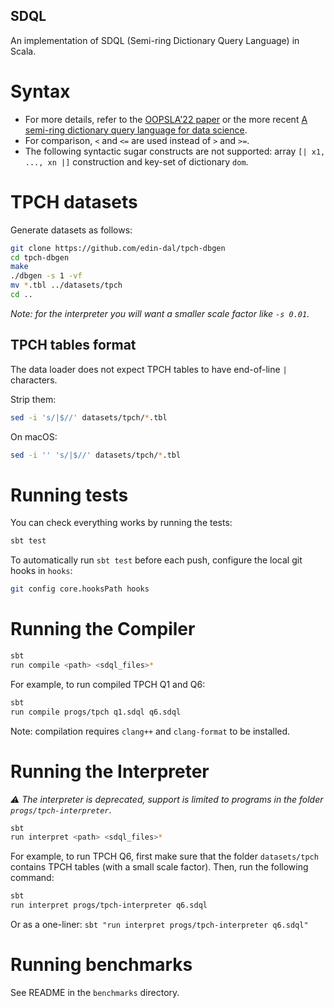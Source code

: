 SDQL
----

An implementation of SDQL (Semi-ring Dictionary Query Language) in Scala.

# Syntax

* For more details, refer to the [OOPSLA'22 paper](https://dl.acm.org/doi/pdf/10.1145/3527333) or the more recent [A semi-ring dictionary query language for data science](https://www.research.ed.ac.uk/en/publications/a-semi-ring-dictionary-query-language-for-data-science).
* For comparison, `<` and `<=` are used instead of `>` and `>=`.
* The following syntactic sugar constructs are not supported: array `[| x1, ..., xn |]` construction and key-set of dictionary `dom`.

# TPCH datasets

Generate datasets as follows:

```sh
git clone https://github.com/edin-dal/tpch-dbgen
cd tpch-dbgen  
make
./dbgen -s 1 -vf
mv *.tbl ../datasets/tpch
cd ..
```

_Note: for the interpreter you will want a smaller scale factor like `-s 0.01`._

## TPCH tables format

The data loader does not expect TPCH tables to have end-of-line `|` characters.

Strip them:

```sh
sed -i 's/|$//' datasets/tpch/*.tbl
```

On macOS:

```sh
sed -i '' 's/|$//' datasets/tpch/*.tbl
```

# Running tests

You can check everything works by running the tests:

```sh
sbt test
```

To automatically run `sbt test` before each push, configure the local git hooks in `hooks`:

```sh
git config core.hooksPath hooks
```

# Running the Compiler

```sh
sbt
run compile <path> <sdql_files>*
```

For example, to run compiled TPCH Q1 and Q6:

```sh
sbt
run compile progs/tpch q1.sdql q6.sdql
```

Note: compilation requires `clang++` and `clang-format` to be installed.

# Running the Interpreter

_⚠️ The interpreter is deprecated, support is limited to programs in the folder `progs/tpch-interpreter`_.

```sh
sbt
run interpret <path> <sdql_files>*
```

For example, to run TPCH Q6, first make sure that the folder `datasets/tpch` contains TPCH tables (with a small scale
factor). Then, run the following command:

```sh
sbt
run interpret progs/tpch-interpreter q6.sdql
```

Or as a one-liner: `sbt "run interpret progs/tpch-interpreter q6.sdql"`

# Running benchmarks

See README in the `benchmarks` directory.
